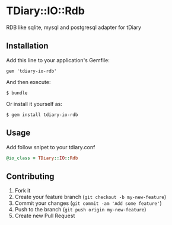 # TDiary::IO::Rdb

RDB like sqlite, mysql and postgresql adapter for tDiary

## Installation

Add this line to your application's Gemfile:

    gem 'tdiary-io-rdb'

And then execute:

    $ bundle

Or install it yourself as:

    $ gem install tdiary-io-rdb

## Usage

Add follow snipet to your tdiary.conf

```ruby
@io_class = TDiary::IO::Rdb
```

## Contributing

1. Fork it
2. Create your feature branch (`git checkout -b my-new-feature`)
3. Commit your changes (`git commit -am 'Add some feature'`)
4. Push to the branch (`git push origin my-new-feature`)
5. Create new Pull Request
